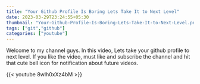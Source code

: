 ```yaml
---
title: "Your Github Profile Is Boring Lets Take It to Next Level"
date: 2023-03-29T23:24:55+05:30
thumbnail: "Your-Github-Profile-Is-Boring-Lets-Take-It-to-Next-Level.png"
tags: ["git","github"]
categories: ["youtube"]
---
```


Welcome to my channel guys. In this video, Lets take your github profile to
next level. If you like the video, must like and subscribe the channel and hit
that cute bell icon for notification about future videos. 

{{< youtube 8wlh0xXz4bM >}}
